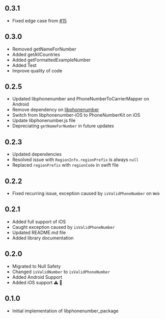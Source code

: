 ## 0.3.1
* Fixed edge case from [#15](https://github.com/natintosh/plugin_libphonenumber/issues/15)

## 0.3.0
* Removed getNameForNumber
* Added getAllCountries
* Added getFormattedExampleNumber
* Added Test
* Improve quality of code

## 0.2.5
* Updated libphonenumber and PhoneNumberToCarrierMapper on Android 
* Remove dependency on [libphonenumber](https://pub.dev/packages/libphonenumber)
* Switch from libphonenumber-iOS to PhoneNumberKit on iOS 
* Update libphonenumber.js file 
* Depreciating `getNameForNumber` in future updates

## 0.2.3
* Updated dependencies
* Resolved issue with `RegionInfo.regionPrefix` is always `null`
* Replaced `regionPrefix` with `regionCode` in swift file

## 0.2.2
* Fixed recurring issue, exception caused by `isValidPhoneNumber` on `Web`

## 0.2.1
* Added full support of iOS
* Caught exception caused by `isValidPhoneNumber`
* Updated README.md file
* Added library documentation

## 0.2.0
* Migrated to Null Safety
* Changed `isValidNumber` to `isValidPhoneNumber`
* Added Android Support
* Added iOS support **:warning: :construction:**

## 0.1.0
* Initial implementation of libphonenumber_package